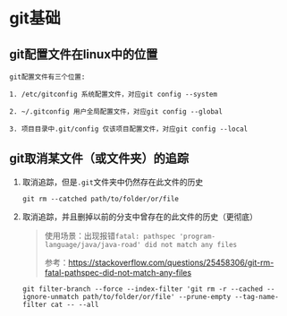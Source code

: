 # git基础

## git配置文件在linux中的位置

```text
git配置文件有三个位置:

1. /etc/gitconfig 系统配置文件，对应git config --system

2. ~/.gitconfig 用户全局配置文件，对应git config --global

3. 项目目录中.git/config 仅该项目配置文件，对应git config --local
```

## git取消某文件（或文件夹）的追踪

1. 取消追踪，但是`.git`文件夹中仍然存在此文件的历史

    ```text
    git rm --catched path/to/folder/or/file
    ```

2. 取消追踪，并且删掉以前的分支中曾存在的此文件的历史（更彻底）

    > 使用场景：出现报错`fatal: pathspec 'program-language/java/java-road' did not match any files`
    >
    > 参考：https://stackoverflow.com/questions/25458306/git-rm-fatal-pathspec-did-not-match-any-files

    ```text
    git filter-branch --force --index-filter 'git rm -r --cached --ignore-unmatch path/to/folder/or/file' --prune-empty --tag-name-filter cat -- --all
    ```
